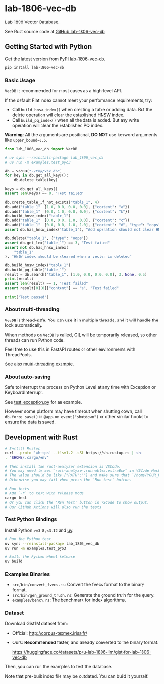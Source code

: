 # lab-1806-vec-db

Lab 1806 Vector Database.

See Rust source code at [GitHub lab-1806-vec-db](https://github.com/pku-lab-1806-llm/lab-1806-vec-db)

## Getting Started with Python

Get the latest version from [PyPI lab-1806-vec-db](https://pypi.org/project/lab-1806-vec-db/).

```bash
pip install lab-1806-vec-db
```

### Basic Usage

`VecDB` is recommended for most cases as a high-level API.

If the default Flat index cannot meet your performance requirements, try:

- Call `build_hnsw_index()` when creating a table or adding data. But the delete operation will clear the established HNSW index.
- Call `build_pq_index()` when all the data is added. But any write operation will clear the established PQ index.

**Warning**: All the arguments are positional, **DO NOT** use keyword arguments like `upper_bound=0.5`.

```py
from lab_1806_vec_db import VecDB

# uv sync --reinstall-package lab_1806_vec_db
# uv run -m examples.test_pyo3

db = VecDB("./tmp/vec_db")
for key in db.get_all_keys():
    db.delete_table(key)

keys = db.get_all_keys()
assert len(keys) == 0, "Test failed"

db.create_table_if_not_exists("table_1", 4)
db.add("table_1", [1.0, 0.0, 0.0, 0.0], {"content": "a"})
db.add("table_1", [0.0, 1.0, 0.0, 0.0], {"content": "b"})
db.build_hnsw_index("table_1")
db.add("table_1", [0.0, 0.0, 1.0, 0.0], {"content": "c"})
db.add("table_1", [0.0, 0.0, 1.0, 1.0], {"content": "d", "type": "oops"})
assert db.has_hnsw_index("table_1"), "Add operation should not clear HNSW index"

db.delete("table_1", {"type": "oops"})
assert db.get_len("table_1") == 3, "Test failed"
assert not db.has_hnsw_index(
    "table_1"
), "HNSW index should be cleared when a vector is deleted"

db.build_hnsw_index("table_1")
db.build_pq_table("table_1")
result = db.search("table_1", [1.0, 0.0, 0.0, 0.0], 3, None, 0.5)
print(result)
assert len(result) == 1, "Test failed"
assert result[0][0]["content"] == "a", "Test failed"

print("Test passed")
```

### About multi-threading

`VecDB` is thread-safe. You can use it in multiple threads, and it will handle the lock automatically.

When methods on `VecDB` is called, GIL will be temporarily released, so other threads can run Python code.

Feel free to use this in FastAPI routes or other environments with ThreadPools.

See also [multi-threading example](./examples/test_multi_threads.py).

### About auto-saving

Safe to interrupt the process on Python Level at any time with Exception or KeyboardInterrupt.

See [test_exception.py](./examples/test_exception.py) for an example.

However some platform may have timeout when shutting down, call `db.force_save()` in `@app.on_event("shutdown")` or other similar hooks to ensure the data is saved.

## Development with Rust

```bash
# Install Rustup
curl --proto '=https' --tlsv1.2 -sSf https://sh.rustup.rs | sh
. "$HOME/.cargo/env"

# Then install the rust-analyzer extension in VSCode.
# You may need to set "rust-analyzer.runnables.extraEnv" in VSCode Machine settings.
# The value should be like {"PATH":""} and make sure that `/home/YOUR_NAME/.cargo/bin` is in it.
# Otherwise you may fail when press the `Run test` button.

# Run tests
# Add `-r` to test with release mode
cargo test
# Or you can click the 'Run Test' button in VSCode to show output.
# Our GitHub Actions will also run the tests.
```

### Test Python Bindings

Install Python `>=3.8,<3.12` and [uv](https://github.com/astral-sh/uv).

```bash
# Run the Python test
uv sync --reinstall-package lab_1806_vec_db
uv run -m examples.test_pyo3

# Build the Python Wheel Release
uv build
```

### Examples Binaries

- `src/bin/convert_fvecs.rs`: Convert the fvecs format to the binary format.
- `src/bin/gen_ground_truth.rs`: Generate the ground truth for the query.
- `examples/bench.rs`: The benchmark for index algorithms.

### Dataset

Download Gist1M dataset from:

- Official: <http://corpus-texmex.irisa.fr/>
- Ours: **Recommended** faster, and already converted to the binary format.

  <https://huggingface.co/datasets/pku-lab-1806-llm/gist-for-lab-1806-vec-db>

Then, you can run the examples to test the database.

Note that pre-built index file may be outdated. You can build it yourself.
